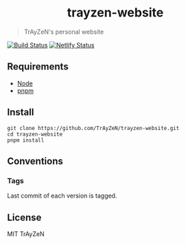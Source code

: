 <h1 align="center">
    trayzen-website
</h1>

> TrAyZeN's personal website
<!-- <div align="center">
    <img src="assets/image.png"/>
</div> -->
[![Build Status](https://travis-ci.org/TrAyZeN/trayzen-website.svg?branch=master)](https://travis-ci.org/TrAyZeN/trayzen-website)
[![Netlify Status](https://api.netlify.com/api/v1/badges/9c9ee027-d22d-4937-aa0d-7198db13d9df/deploy-status)](https://app.netlify.com/sites/trayzen/deploys)

## Requirements
- [Node](https://nodejs.org/)
- [pnpm](https://pnpm.io/)

## Install
```
git clone https://github.com/TrAyZeN/trayzen-website.git
cd trayzen-website
pnpm install
```

## Conventions
### Tags
Last commit of each version is tagged.

## License
MIT TrAyZeN
